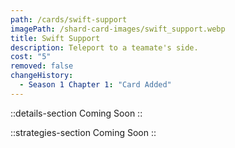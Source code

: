 ```yaml
---
path: /cards/swift-support
imagePath: /shard-card-images/swift_support.webp
title: Swift Support
description: Teleport to a teamate's side.
cost: "5"
removed: false
changeHistory:
  - Season 1 Chapter 1: "Card Added"
---
```


::details-section
Coming Soon
::

::strategies-section
Coming Soon
::

